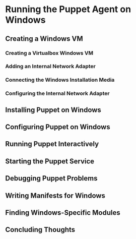 # Running the Puppet Agent on Windows

## Creating a Windows VM

### Creating a Virtualbox Windows VM

### Adding an Internal Network Adapter

### Connecting the Windows Installation Media

### Configuring the Internal Network Adapter

## Installing Puppet on Windows

## Configuring Puppet on Windows

## Running Puppet Interactively

## Starting the Puppet Service

## Debugging Puppet Problems

## Writing Manifests for Windows

## Finding Windows-Specific Modules

## Concluding Thoughts